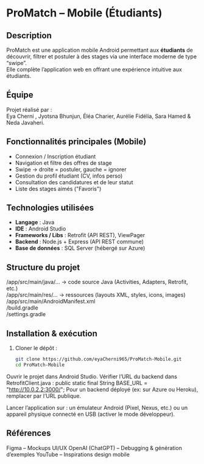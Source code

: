 #  ProMatch – Mobile (Étudiants)

##  Description
ProMatch est une application mobile Android permettant aux **étudiants** de découvrir, filtrer et postuler à des stages via une interface moderne de type “swipe”.  
Elle complète l’application web en offrant une expérience intuitive aux étudiants.

##  Équipe
Projet réalisé par :  
Eya Cherni , Jyotsna Bhunjun, Éléa Charier, Aurélie Fidélia, Sara Hamed & Neda Javaheri.

##  Fonctionnalités principales (Mobile)
- Connexion / Inscription étudiant
- Navigation et filtre des offres de stage
- Swipe → droite = postuler, gauche = ignorer
- Gestion du profil étudiant (CV, infos perso)
- Consultation des candidatures et de leur statut
- Liste des stages aimés ("Favoris")

##  Technologies utilisées
- **Langage** : Java  
- **IDE** : Android Studio  
- **Frameworks / Libs** : Retrofit (API REST), ViewPager  
- **Backend** : Node.js + Express (API REST commune)  
- **Base de données** : SQL Server (hébergé sur Azure)  

## Structure du projet
/app/src/main/java/...      → code source Java (Activities, Adapters, Retrofit, etc.)  
/app/src/main/res/...       → ressources (layouts XML, styles, icons, images)  
/app/src/main/AndroidManifest.xml  
/build.gradle  
/settings.gradle



##  Installation & exécution
1. Cloner le dépôt :
   ```bash
   git clone https://github.com/eyaCherni965/ProMatch-Mobile.git
   cd ProMatch-Mobile
Ouvrir le projet dans Android Studio.
Vérifier l’URL du backend dans RetrofitClient.java :
public static final String BASE_URL = "http://10.0.2.2:3000/";
Pour un backend déployé (ex: sur Azure ou Heroku), remplacer par l’URL publique.

Lancer l’application sur :
un émulateur Android (Pixel, Nexus, etc.) ou un appareil physique connecté en USB (activer le mode développeur).

##  Références
Figma – Mockups UI/UX
OpenAI (ChatGPT) – Debugging & génération d’exemples
YouTube – Inspirations design mobile
